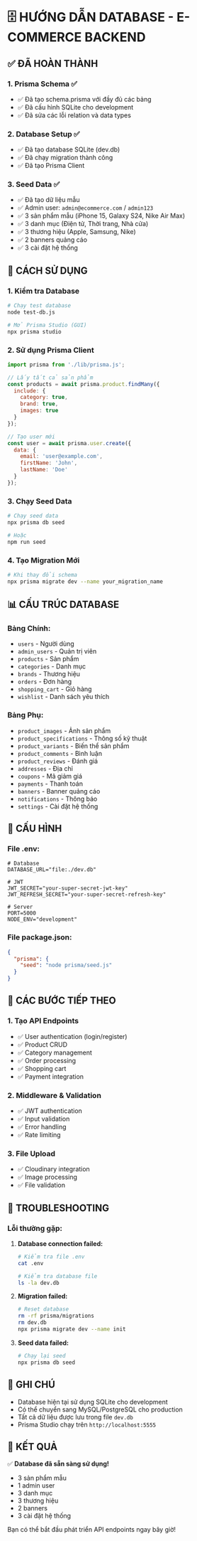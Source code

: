 # 🗄️ HƯỚNG DẪN DATABASE - E-COMMERCE BACKEND

## ✅ ĐÃ HOÀN THÀNH

### 1. **Prisma Schema** ✅
- ✅ Đã tạo schema.prisma với đầy đủ các bảng
- ✅ Đã cấu hình SQLite cho development
- ✅ Đã sửa các lỗi relation và data types

### 2. **Database Setup** ✅
- ✅ Đã tạo database SQLite (dev.db)
- ✅ Đã chạy migration thành công
- ✅ Đã tạo Prisma Client

### 3. **Seed Data** ✅
- ✅ Đã tạo dữ liệu mẫu
- ✅ Admin user: `admin@ecommerce.com` / `admin123`
- ✅ 3 sản phẩm mẫu (iPhone 15, Galaxy S24, Nike Air Max)
- ✅ 3 danh mục (Điện tử, Thời trang, Nhà cửa)
- ✅ 3 thương hiệu (Apple, Samsung, Nike)
- ✅ 2 banners quảng cáo
- ✅ 3 cài đặt hệ thống

## 🚀 CÁCH SỬ DỤNG

### **1. Kiểm tra Database**
```bash
# Chạy test database
node test-db.js

# Mở Prisma Studio (GUI)
npx prisma studio
```

### **2. Sử dụng Prisma Client**
```javascript
import prisma from './lib/prisma.js';

// Lấy tất cả sản phẩm
const products = await prisma.product.findMany({
  include: {
    category: true,
    brand: true,
    images: true
  }
});

// Tạo user mới
const user = await prisma.user.create({
  data: {
    email: 'user@example.com',
    firstName: 'John',
    lastName: 'Doe'
  }
});
```

### **3. Chạy Seed Data**
```bash
# Chạy seed data
npx prisma db seed

# Hoặc
npm run seed
```

### **4. Tạo Migration Mới**
```bash
# Khi thay đổi schema
npx prisma migrate dev --name your_migration_name
```

## 📊 CẤU TRÚC DATABASE

### **Bảng Chính:**
- `users` - Người dùng
- `admin_users` - Quản trị viên
- `products` - Sản phẩm
- `categories` - Danh mục
- `brands` - Thương hiệu
- `orders` - Đơn hàng
- `shopping_cart` - Giỏ hàng
- `wishlist` - Danh sách yêu thích

### **Bảng Phụ:**
- `product_images` - Ảnh sản phẩm
- `product_specifications` - Thông số kỹ thuật
- `product_variants` - Biến thể sản phẩm
- `product_comments` - Bình luận
- `product_reviews` - Đánh giá
- `addresses` - Địa chỉ
- `coupons` - Mã giảm giá
- `payments` - Thanh toán
- `banners` - Banner quảng cáo
- `notifications` - Thông báo
- `settings` - Cài đặt hệ thống

## 🔧 CẤU HÌNH

### **File .env:**
```env
# Database
DATABASE_URL="file:./dev.db"

# JWT
JWT_SECRET="your-super-secret-jwt-key"
JWT_REFRESH_SECRET="your-super-secret-refresh-key"

# Server
PORT=5000
NODE_ENV="development"
```

### **File package.json:**
```json
{
  "prisma": {
    "seed": "node prisma/seed.js"
  }
}
```

## 🎯 CÁC BƯỚC TIẾP THEO

### **1. Tạo API Endpoints**
- ✅ User authentication (login/register)
- ✅ Product CRUD
- ✅ Category management
- ✅ Order processing
- ✅ Shopping cart
- ✅ Payment integration

### **2. Middleware & Validation**
- ✅ JWT authentication
- ✅ Input validation
- ✅ Error handling
- ✅ Rate limiting

### **3. File Upload**
- ✅ Cloudinary integration
- ✅ Image processing
- ✅ File validation

## 🐛 TROUBLESHOOTING

### **Lỗi thường gặp:**

1. **Database connection failed:**
   ```bash
   # Kiểm tra file .env
   cat .env
   
   # Kiểm tra database file
   ls -la dev.db
   ```

2. **Migration failed:**
   ```bash
   # Reset database
   rm -rf prisma/migrations
   rm dev.db
   npx prisma migrate dev --name init
   ```

3. **Seed data failed:**
   ```bash
   # Chạy lại seed
   npx prisma db seed
   ```

## 📝 GHI CHÚ

- Database hiện tại sử dụng SQLite cho development
- Có thể chuyển sang MySQL/PostgreSQL cho production
- Tất cả dữ liệu được lưu trong file `dev.db`
- Prisma Studio chạy trên `http://localhost:5555`

## 🎉 KẾT QUẢ

✅ **Database đã sẵn sàng sử dụng!**
- 3 sản phẩm mẫu
- 1 admin user
- 3 danh mục
- 3 thương hiệu
- 2 banners
- 3 cài đặt hệ thống

Bạn có thể bắt đầu phát triển API endpoints ngay bây giờ!


